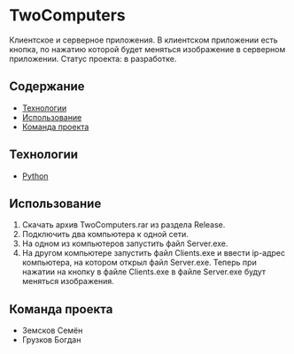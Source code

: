 # TwoComputers
Клиентское и серверное приложения. В клиентском приложении есть кнопка, по нажатию которой будет меняться изображение в серверном приложении. 
Статус проекта: в разработке.

## Содержание
- [Технологии](#технологии)
- [Использование](#использование)
- [Команда проекта](#команда-проекта)

## Технологии
- [Python](https://www.python.org/)

## Использование
1) Скачать архив TwoComputers.rar из раздела Release. 
2) Подключить два компьютера к одной сети. 
3) На одном из компьютеров запустить файл Server.exe.
4) На другом компьютере запустить файл Clients.exe и ввести ip-адрес компьютера, на котором открыл файл Server.exe.
Теперь при нажатии на кнопку в файле Clients.exe в файле Server.exe будут меняться изображения.

## Команда проекта
- Земсков Семён
- Грузков Богдан
